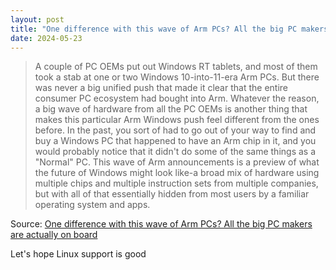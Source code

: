 ```yaml
---
layout: post
title: "One difference with this wave of Arm PCs? All the big PC makers are actually on board"
date: 2024-05-23
---
```


> A couple of PC OEMs put out Windows RT tablets, and most of them took a
stab at one or two Windows 10-into-11-era Arm PCs. But there was never a
big unified push that made it clear that the entire consumer PC ecosystem
had bought into Arm. Whatever the reason, a big wave of hardware from all
the PC OEMs is another thing that makes this particular Arm Windows push
feel different from the ones before. In the past, you sort of had to go out
of your way to find and buy a Windows PC that happened to have an Arm chip
in it, and you would probably notice that it didn't do some of the same
things as a "Normal" PC. This wave of Arm announcements is a preview of
what the future of Windows might look like-a broad mix of hardware using
multiple chips and multiple instruction sets from multiple companies, but
with all of that essentially hidden from most users by a familiar operating
system and apps.

Source: [One difference with this wave of Arm PCs? All the big PC makers
are actually on board](https://arstechnica.com/?p=2025874)

Let's hope Linux support is good

